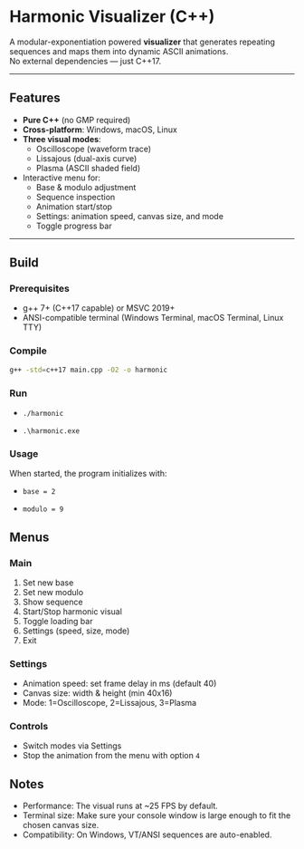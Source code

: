 # Harmonic Visualizer (C++)

A modular-exponentiation powered **visualizer** that generates repeating sequences and maps them into dynamic ASCII animations.  
No external dependencies — just C++17.

---

## Features

- **Pure C++** (no GMP required)
- **Cross-platform**: Windows, macOS, Linux
- **Three visual modes**:
  - Oscilloscope (waveform trace)
  - Lissajous (dual-axis curve)
  - Plasma (ASCII shaded field)
- Interactive menu for:
  - Base & modulo adjustment
  - Sequence inspection
  - Animation start/stop
  - Settings: animation speed, canvas size, and mode
  - Toggle progress bar

---

## Build

### Prerequisites

- g++ 7+ (C++17 capable) or MSVC 2019+
- ANSI-compatible terminal (Windows Terminal, macOS Terminal, Linux TTY)

### Compile

```bash
g++ -std=c++17 main.cpp -O2 -o harmonic
```

### Run

  - `./harmonic`

  - `.\harmonic.exe`

### Usage

When started, the program initializes with:
  - `base = 2`

  - `modulo = 9`

## Menus

### Main

  1. Set new base
  2. Set new modulo
  3. Show sequence
  4. Start/Stop harmonic visual
  5. Toggle loading bar
  6. Settings (speed, size, mode)
  7. Exit

### Settings

  - Animation speed: set frame delay in ms (default 40)
  - Canvas size: width & height (min 40x16)
  - Mode: 1=Oscilloscope, 2=Lissajous, 3=Plasma

### Controls

  - Switch modes via Settings
  - Stop the animation from the menu with option `4`

## Notes

  - Performance: The visual runs at ~25 FPS by default.
  - Terminal size: Make sure your console window is large enough to fit the chosen canvas size.
  - Compatibility: On Windows, VT/ANSI sequences are auto-enabled.